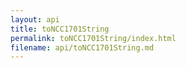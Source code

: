 ```yaml
---
layout: api
title: toNCC1701String
permalink: toNCC1701String/index.html
filename: api/toNCC1701String.md
---
```

